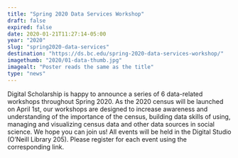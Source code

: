 ```yaml
---
title: "Spring 2020 Data Services Workshop"
draft: false
expired: false
date: 2020-01-21T11:27:14-05:00
year: "2020"
slug: "spring2020-data-services"
destination: "https://ds.bc.edu/spring-2020-data-services-workshop/"
imagethumb: "2020/01-data-thumb.jpg"
imagealt: "Poster reads the same as the title"
type: "news"
---
```


Digital Scholarship is happy to announce a series of 6 data-related workshops throughout Spring 2020. As the 2020 census will be launched on April 1st, our workshops are designed to increase awareness and understanding of the importance of the census, building data skills of using, managing and visualizing census data and other data sources in social science.  We hope you can join us! All events will be held in the Digital Studio (O’Neill Library 205). Please register for each event using the corresponding link.

